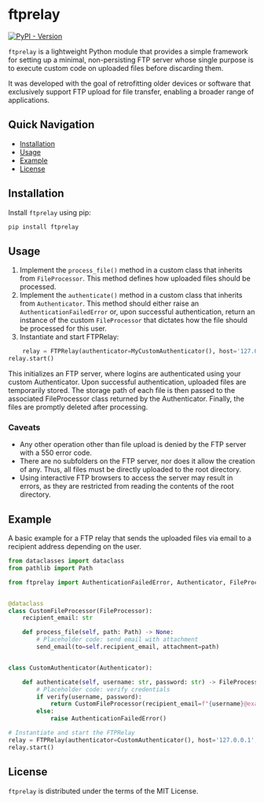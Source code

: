 # ftprelay

[![PyPI - Version](https://img.shields.io/pypi/v/ftprelay)](https://pypi.org/project/ftprelay/)


`ftprelay` is a lightweight Python module that provides a simple framework for setting up a minimal, non-persisting FTP server whose single purpose is to execute custom code on uploaded files before discarding them.

It was developed with the goal of retrofitting older devices or software that exclusively support FTP upload for file transfer, enabling a broader range of applications.

## Quick Navigation

- [Installation](#installation)
- [Usage](#usage)
- [Example](#example)
- [License](#license)

## Installation

Install `ftprelay` using pip:

```bash
pip install ftprelay
```

## Usage

1. Implement the `process_file()` method in a custom class that inherits from `FileProcessor`. This method defines how
   uploaded files should be processed.
2. Implement the `authenticate()` method in a custom class that inherits from `Authenticator`. This method should either
   raise an `AuthenticationFailedError` or, upon successful authentication, return an instance of the custom `FileProcessor` that dictates how the file should be processed for this user.
3. Instantiate and start FTPRelay:

```python
    relay = FTPRelay(authenticator=MyCustomAuthenticator(), host='127.0.0.1', port=21)
relay.start()
```

This initializes an FTP server, where logins are authenticated using your custom Authenticator. Upon successful
authentication, uploaded files are temporarily stored. The storage path of each file is then passed to the associated
FileProcessor class returned by the Authenticator. Finally, the files are promptly deleted after processing.

### Caveats

- Any other operation other than file upload is denied by the FTP server with a 550 error code.
- There are no subfolders on the FTP server, nor does it allow the creation of any. Thus, all files must be directly
  uploaded to the root directory.
- Using interactive FTP browsers to access the server may result in errors, as they are restricted from reading the
  contents of the root directory.

## Example

A basic example for a FTP relay that sends the uploaded files via email to a recipient address depending on the user.

```python
from dataclasses import dataclass
from pathlib import Path

from ftprelay import AuthenticationFailedError, Authenticator, FileProcessor, FTPRelay


@dataclass
class CustomFileProcessor(FileProcessor):
    recipient_email: str

    def process_file(self, path: Path) -> None:
        # Placeholder code: send email with attachment
        send_email(to=self.recipient_email, attachment=path)


class CustomAuthenticator(Authenticator):

    def authenticate(self, username: str, password: str) -> FileProcessor:
        # Placeholder code: verify credentials
        if verify(username, password):
            return CustomFileProcessor(recipient_email=f"{username}@example.org")
        else:
            raise AuthenticationFailedError()

# Instantiate and start the FTPRelay
relay = FTPRelay(authenticator=CustomAuthenticator(), host='127.0.0.1', port=21)
relay.start()
```

## License

`ftprelay` is distributed under the terms of the MIT License.
